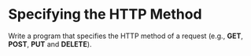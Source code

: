 # Specifying the HTTP Method
Write a program that specifies the HTTP method of a request (e.g., **GET**, **POST**, **PUT** and **DELETE**).
